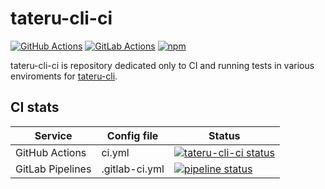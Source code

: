 # tateru-cli-ci

[![GitHub Actions](https://img.shields.io/badge/CI-GitHub%20Actions-blue.svg?logo=github)](https://github.com/danielsitek/tateru-cli-ci/actions)
[![GitLab Actions](https://img.shields.io/badge/CI-GitLab%20Pipelines-blue.svg?logo=gitlab)](https://gitlab.com/danielsitek/tateru-cli-ci/pipelines)
[![npm](https://img.shields.io/npm/v/tateru-cli)](https://www.npmjs.com/package/tateru-cli)

tateru-cli-ci is repository dedicated only to CI and running tests in various enviroments for [tateru-cli](https://www.npmjs.com/package/tateru-cli).

## CI stats

| Service | Config file | Status |
| --- | --- | --- |
| GitHub Actions | ci.yml | [![tateru-cli-ci status](https://github.com/danielsitek/tateru-cli-ci/workflows/ci-tests/badge.svg?branch=master)](https://github.com/danielsitek/tateru-cli-ci/blob/master/.github/workflows/ci.yml) |
| GitLab Pipelines | .gitlab-ci.yml | [![pipeline status](https://gitlab.com/danielsitek/tateru-cli-ci/badges/master/pipeline.svg)](https://github.com/danielsitek/tateru-cli-ci/blob/master/.gitlab-ci.yml) |

